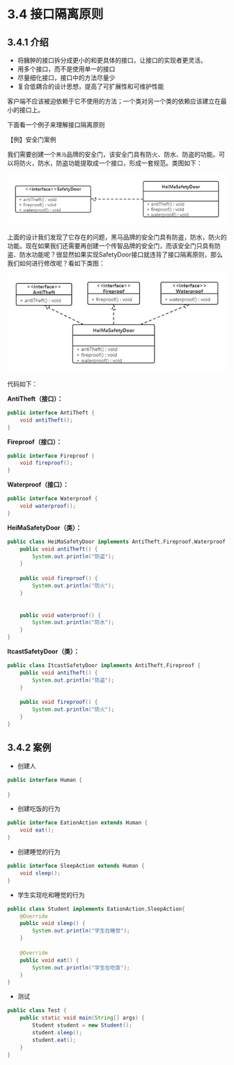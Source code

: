 <LockArticle :highHeightPercent="0.3"/>

# 3.4 接口隔离原则

## 3.4.1 介绍
* 将臃肿的接口拆分成更小的和更具体的接口，让接口的实现者更灵活。
* 用多个接口，而不是使用单一的接口
* 尽量细化接口，接口中的方法尽量少
* 复合低耦合的设计思想，提高了可扩展性和可维护性能

客户端不应该被迫依赖于它不使用的方法；一个类对另一个类的依赖应该建立在最小的接口上。

下面看一个例子来理解接口隔离原则

【例】安全门案例

我们需要创建一个`黑马`品牌的安全门，该安全门具有防火、防水、防盗的功能。可以将防火，防水，防盗功能提取成一个接口，形成一套规范。类图如下：

![](../_pic/接口隔离原则.png)

上面的设计我们发现了它存在的问题，黑马品牌的安全门具有防盗，防水，防火的功能。现在如果我们还需要再创建一个传智品牌的安全门，而该安全门只具有防盗、防水功能呢？很显然如果实现SafetyDoor接口就违背了接口隔离原则，那么我们如何进行修改呢？看如下类图：

![](../_pic/接口隔离原则1.png)

代码如下：

**AntiTheft（接口）：**

```java
public interface AntiTheft {
    void antiTheft();
}
```

**Fireproof（接口）：**

```java
public interface Fireproof {
    void fireproof();
}
```

**Waterproof（接口）：**

```java
public interface Waterproof {
    void waterproof();
}
```

**HeiMaSafetyDoor（类）：**

```java
public class HeiMaSafetyDoor implements AntiTheft,Fireproof,Waterproof {
    public void antiTheft() {
        System.out.println("防盗");
    }

    public void fireproof() {
        System.out.println("防火");
    }


    public void waterproof() {
        System.out.println("防水");
    }
}
```

**ItcastSafetyDoor（类）：**

```java
public class ItcastSafetyDoor implements AntiTheft,Fireproof {
    public void antiTheft() {
        System.out.println("防盗");
    }

    public void fireproof() {
        System.out.println("防火");
    }
}
```



## 3.4.2 案例
* 创建人
```java
public interface Human {

}
```
* 创建吃饭的行为
```java
public interface EationAction extends Human {
    void eat();
}
```
* 创建睡觉的行为
```java
public interface SleepAction extends Human {
    void sleep();
}
```

* 学生实现吃和睡觉的行为
```java
public class Student implements EationAction,SleepAction{
    @Override
    public void sleep() {
        System.out.println("学生在睡觉");
    }

    @Override
    public void eat() {
        System.out.println("学生在吃饭");
    }
}
```
* 测试
```java
public class Test {
    public static void main(String[] args) {
        Student student = new Student();
        student.sleep();
        student.eat();
    }
}
```
